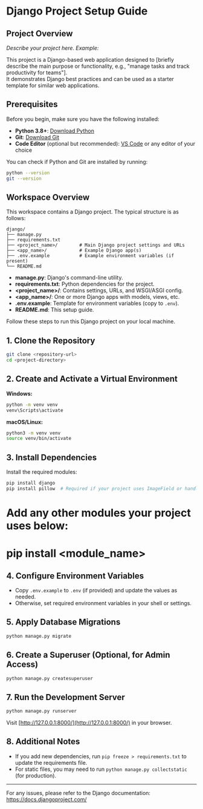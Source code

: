 # Django Project Setup Guide

## Project Overview

_Describe your project here. Example:_

This project is a Django-based web application designed to [briefly describe the main purpose or functionality, e.g., "manage tasks and track productivity for teams"].  
It demonstrates Django best practices and can be used as a starter template for similar web applications.

## Prerequisites

Before you begin, make sure you have the following installed:

- **Python 3.8+**: [Download Python](https://www.python.org/downloads/)
- **Git**: [Download Git](https://git-scm.com/downloads)
- **Code Editor** (optional but recommended): [VS Code](https://code.visualstudio.com/) or any editor of your choice

You can check if Python and Git are installed by running:
```sh
python --version
git --version
```

## Workspace Overview

This workspace contains a Django project. The typical structure is as follows:

```
django/
├── manage.py
├── requirements.txt
├── <project_name>/        # Main Django project settings and URLs
├── <app_name>/            # Example Django app(s)
├── .env.example           # Example environment variables (if present)
└── README.md
```

- **manage.py**: Django's command-line utility.
- **requirements.txt**: Python dependencies for the project.
- **<project_name>/**: Contains settings, URLs, and WSGI/ASGI config.
- **<app_name>/**: One or more Django apps with models, views, etc.
- **.env.example**: Template for environment variables (copy to `.env`).
- **README.md**: This setup guide.

Follow these steps to run this Django project on your local machine.

## 1. Clone the Repository

```sh
git clone <repository-url>
cd <project-directory>
```

## 2. Create and Activate a Virtual Environment

**Windows:**
```sh
python -m venv venv
venv\Scripts\activate
```

**macOS/Linux:**
```sh
python3 -m venv venv
source venv/bin/activate
```

## 3. Install Dependencies

Install the required modules:
```sh
pip install django
pip install pillow  # Required if your project uses ImageField or handles images
```
# Add any other modules your project uses below:
# pip install <module_name>

## 4. Configure Environment Variables

- Copy `.env.example` to `.env` (if provided) and update the values as needed.
- Otherwise, set required environment variables in your shell or settings.

## 5. Apply Database Migrations

```sh
python manage.py migrate
```

## 6. Create a Superuser (Optional, for Admin Access)

```sh
python manage.py createsuperuser
```

## 7. Run the Development Server

```sh
python manage.py runserver
```

Visit [http://127.0.0.1:8000/](http://127.0.0.1:8000/) in your browser.

## 8. Additional Notes

- If you add new dependencies, run `pip freeze > requirements.txt` to update the requirements file.
- For static files, you may need to run `python manage.py collectstatic` (for production).

---

For any issues, please refer to the Django documentation: https://docs.djangoproject.com/

